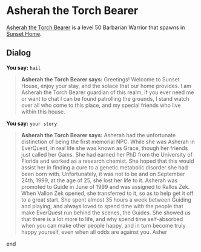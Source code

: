 # Asherah the Torch Bearer



[Asherah the Torch Bearer](/npc/26029) is a level 50 Barbarian Warrior that spawns in [Sunset Home](/zone/1503).



## Dialog

**You say:** `hail`



>**Asherah the Torch Bearer says:** Greetings! Welcome to Sunset House, enjoy your stay, and the solace that our home provides. I am Asherah the Torch Bearer guardian of this realm, if you ever need me or want to chat I can be found patrolling the grounds, I stand watch over all who come to this place, and my special friends who live within this house.

**You say:** `your story`



>**Asherah the Torch Bearer says:** Asherah had the unfortunate distinction of being the first memorial NPC. While she was Asherah in EverQuest, in real life she was known as Grace, though her friends just called her Gams. She had earned her PhD from the University of Florida and worked as a research chemist. She hoped that this would assist her in finding a cure to a genetic metabolic disorder she had been born with. Unfortunately, it was not to be and on September 24th, 1999, at the age of 25, she lost her life to it. Asherah was promoted to Guide in June of 1999 and was assigned to Rallos Zek. When Vallon Zek opened, she transferred to it, so as to help get it off to a great start. She spent almost 35 hours a week between Guiding and playing, and always loved to spend time with the people that make EverQuest run behind the scenes, the Guides. She showed us that there is a lot more to life, and why spend time self-absorbed when you can make other people happy, and in turn become truly happy yourself, even when all odds are against you. Asher



end



